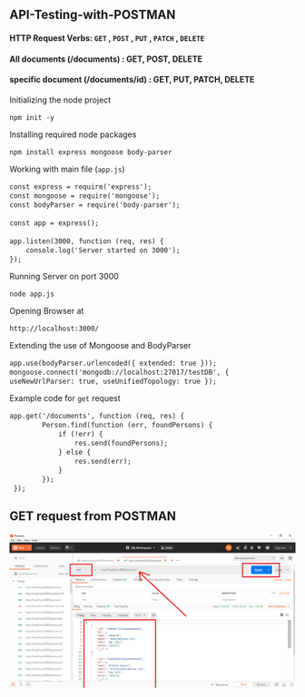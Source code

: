 ## API-Testing-with-POSTMAN

#### HTTP Request Verbs: `GET` , `POST` , `PUT` , `PATCH` , `DELETE`
#### All documents (/documents) : GET, POST, DELETE
#### specific document (/documents/id) : GET, PUT, PATCH, DELETE

Initializing the node project
```
npm init -y
```
Installing required node packages
```
npm install express mongoose body-parser
```

Working with main file (`app.js`)
```
const express = require('express');
const mongoose = require('mongoose');
const bodyParser = require('body-parser');

const app = express();

app.listen(3000, function (req, res) {
    console.log('Server started on 3000');
});
```
Running Server on port 3000
```
node app.js
```
Opening Browser at
```
http://localhost:3000/
```

Extending the use of Mongoose and BodyParser
```
app.use(bodyParser.urlencoded({ extended: true }));
mongoose.connect('mongodb://localhost:27017/testDB', { useNewUrlParser: true, useUnifiedTopology: true });
```

Example code for `get` request
```
app.get('/documents', function (req, res) {
        Person.find(function (err, foundPersons) {
            if (!err) {
                res.send(foundPersons);
            } else {
                res.send(err);
            }
        });
 });
```
## GET request from POSTMAN
![API Request - GET](https://github.com/ravikkumar777/API-Testing-with-POSTMAN/blob/master/api-test.png)
